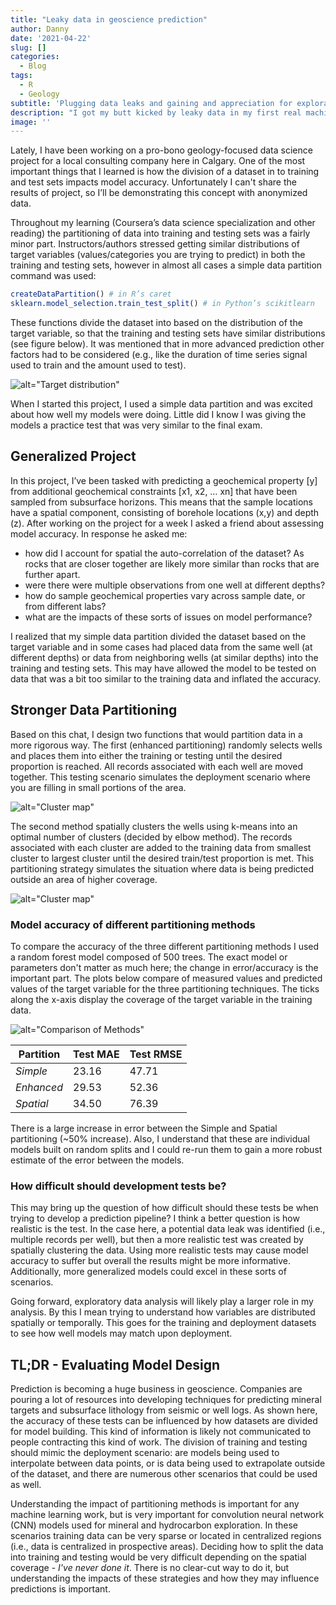 ```yaml
---
title: "Leaky data in geoscience prediction"
author: Danny
date: '2021-04-22'
slug: []
categories:
  - Blog
tags:
  - R
  - Geology
subtitle: 'Plugging data leaks and gaining and appreciation for exploratory data analysis'
description: "I got my butt kicked by leaky data in my first real machine learning project. By fixing it I learned to think more critically at how  machine learning models are structured."
image: ''
---
```


Lately, I have been working on a pro-bono geology-focused data science project for a local consulting company here in Calgary. One of the most important things that I learned is how the division of a dataset in to training and test sets impacts model accuracy. Unfortunately I can't share the results of project, so I’ll be demonstrating this concept with anonymized data.

Throughout my learning (Coursera’s data science specialization and other reading) the partitioning of data into training and testing sets was a fairly minor part. Instructors/authors stressed getting similar distributions of target variables (values/categories you are trying to predict) in both the training and testing sets, however in almost all cases a simple data partition command was used:

```r
createDataPartition() # in R’s caret
sklearn.model_selection.train_test_split() # in Python’s scikitlearn
```

These functions divide the dataset into based on the distribution of the target variable, so that the training and testing sets have similar distributions (see figure below). It was mentioned that in more advanced prediction other factors had to be considered (e.g., like the duration of time series signal used to train and the amount used to test).

![alt="Target distribution" ](/img/2021-04-22-LeakyData/TargetDistribution.png)

When I started this project, I used a simple data partition and was excited about how well my models were doing. Little did I know I was giving the models a practice test that was very similar to the final exam. 


## Generalized Project

In this project, I’ve been tasked with predicting a geochemical property [y] from additional geochemical constraints [x1, x2, … xn] that have been sampled from subsurface horizons. This means that the sample locations have a spatial component, consisting of borehole locations (x,y) and depth (z). After working on the project for a week I asked a friend about assessing model accuracy. In response he asked me:
 
- how did I account for spatial the auto-correlation of the dataset? As rocks that are closer together are likely more similar than rocks that are further apart.
- were there were multiple observations from one well at different depths?
- how do sample geochemical properties vary across sample date, or from different labs?
- what are the impacts of these sorts of issues on model performance?

I realized that my simple data partition divided the dataset based on the target variable and in some cases had placed data from the same well (at different depths) or data from neighboring wells (at similar depths) into the training and testing sets. This may have allowed the model to be tested on data that was a bit too similar to the training data and inflated the accuracy.

## Stronger Data Partitioning

Based on this chat, I design two functions that would partition data in a more rigorous way. The first (enhanced partitioning) randomly selects wells and places them into either the training or testing until the desired proportion is reached. All records associated with each well are moved together. This testing scenario simulates the deployment scenario where you are filling in small portions of the area. 

![alt="Cluster map" ](/img/2021-04-22-LeakyData/HoldOutMap.png)

The second method spatially clusters the wells using k-means into an optimal number of clusters (decided by elbow method). The records associated with each cluster are added to the training data from smallest cluster to largest cluster until the desired train/test proportion is met. This partitioning strategy simulates the situation where data is being predicted outside an area of higher coverage.

![alt="Cluster map" ](/img/2021-04-22-LeakyData/ClusterMap.png)

### Model accuracy of different partitioning methods

To compare the accuracy of the three different partitioning methods I used a random forest model composed of 500 trees. The exact model or parameters don't matter as much here; the change in error/accuracy is the important part. The plots below compare of measured values and predicted values of the target variable for the three partitioning techniques. The ticks along the x-axis display the coverage of the target variable in the training data. 

![alt="Comparison of Methods" ](/img/2021-04-22-LeakyData/PartitionComparison.png)

|Partition  |Test MAE|Test RMSE|
|-----------|--------|---------|
|*Simple*   |23.16   |47.71    |
|*Enhanced* |29.53   |52.36    |
|*Spatial*  |34.50   |76.39    |

There is a large increase in error between the Simple and Spatial partitioning (~50% increase). Also, I understand that these are individual models built on random splits and I could re-run them to gain a more robust estimate of the error between the models.

### How difficult should development tests be?

This may bring up the question of how difficult should these tests be when trying to develop a prediction pipeline? I think a better question is how realistic is the test. In the case here, a potential data leak was identified (i.e., multiple records per well), but then a more realistic test was created by spatially clustering the data. Using more realistic tests may cause model accuracy to suffer but overall the results might be more informative. Additionally, more generalized models could excel in these sorts of scenarios.

Going forward, exploratory data analysis will likely play a larger role in my analysis. By this I mean trying to understand how variables are distributed spatially or temporally. This goes for the training and deployment datasets to see how well models may match upon deployment. 

## TL;DR -  Evaluating Model Design

Prediction is becoming a huge business in geoscience. Companies are pouring a lot of resources into developing techniques for predicting mineral targets and subsurface lithology from seismic or well logs. As shown here, the accuracy of these tests can be influenced by how datasets are divided for model building. This kind of information is likely not communicated to people contracting this kind of work. The division of training and testing should mimic the deployment scenario: are models being used to interpolate between data points, or is data being used to extrapolate outside of the dataset, and there are numerous other scenarios that could be used as well. 

Understanding the impact of partitioning methods is important for any machine learning work, but is very important for convolution neural network (CNN) models used for mineral and hydrocarbon exploration. In these scenarios training data can be very sparse or located in centralized regions (i.e., data is centralized in prospective areas). Deciding how to split the data into training and testing would be very difficult depending on the spatial coverage - *I've never done it*. There is no clear-cut way to do it, but understanding the impacts of these strategies and how they may influence predictions is important. 